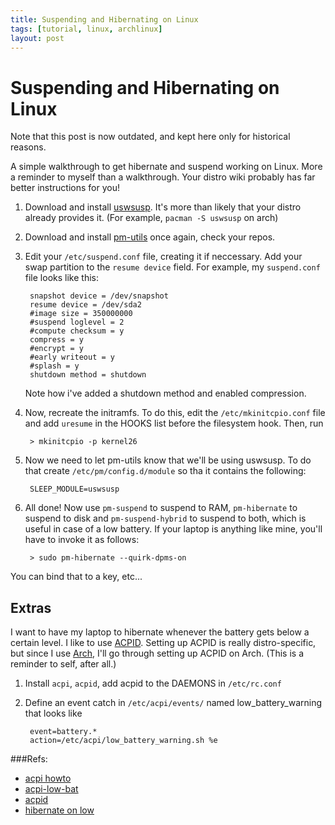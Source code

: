 ```yaml
---
title: Suspending and Hibernating on Linux
tags: [tutorial, linux, archlinux]
layout: post
---
```


Suspending and Hibernating on Linux
===================================

<p class="warning">
Note that this post is now outdated, and kept here only for historical reasons.</p>

A simple walkthrough to get hibernate and suspend working on Linux. More a reminder to myself than a walkthrough. Your distro wiki probably has far better instructions for you!

1. Download and install [uswsusp](http://suspend.sourceforge.net/). It's more than likely that your distro already provides it. (For example, `pacman -S uswsusp` on arch)

2. Download and install [pm-utils](http://pm-utils.freedesktop.org/wiki/) once again, check your repos.

3. Edit your `/etc/suspend.conf` file, creating it if neccessary. Add your swap partition to the `resume device` field. For example, my `suspend.conf` file looks like this:

        snapshot device = /dev/snapshot
        resume device = /dev/sda2
        #image size = 350000000
        #suspend loglevel = 2
        #compute checksum = y
        compress = y
        #encrypt = y
        #early writeout = y
        #splash = y
        shutdown method = shutdown

    Note how i've added a shutdown method and enabled compression.

4. Now, recreate the initramfs. To do this, edit the `/etc/mkinitcpio.conf` file and add `uresume` in the HOOKS list before the filesystem hook. Then, run

        > mkinitcpio -p kernel26

5. Now we need to let pm-utils know that we'll be using uswsusp. To do that create `/etc/pm/config.d/module` so tha it contains the following:

        SLEEP_MODULE=uswsusp

6. All done! Now use `pm-suspend` to suspend to RAM, `pm-hibernate` to suspend to disk and `pm-suspend-hybrid` to suspend to both, which is useful in case of a low battery. If your laptop is anything like mine, you'll have to invoke it as follows:

        > sudo pm-hibernate --quirk-dpms-on

You can bind that to a key, etc...

Extras
------
I want to have my laptop to hibernate whenever the battery gets below a certain level. I like to use [ACPID](http://acpid.sourceforge.net/). Setting up ACPID is really distro-specific, but since I use [Arch](http://www.archlinux.org), I'll go through setting up ACPID on Arch. (This is a reminder to self, after all.)

1. Install `acpi`, `acpid`, add acpid to the DAEMONS in `/etc/rc.conf`

2. Define an event catch in `/etc/acpi/events/` named low_battery_warning that looks like 

        event=battery.*
        action=/etc/acpi/low_battery_warning.sh %e


###Refs:
* [acpi howto](http://www.columbia.edu/~ariel/acpi/acpi_howto.txt)
* [acpi-low-bat](http://mindspill.net/computing/linux-notes/acpi/acpi-low-battery-warning.html)
* [acpid](http://wiki.archlinux.org/index.php/Acpid)
* [hibernate on low](http://bbs.archlinux.org/viewtopic.php?id=44080)
